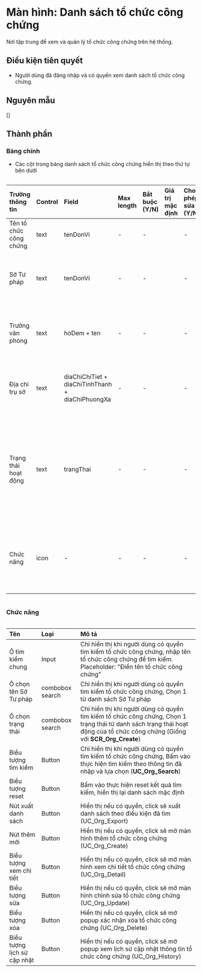 # Màn hình: Danh sách tổ chức công chứng
Nơi tập trung để xem và quản lý tổ chức công chứng trên hệ thống.

## Điều kiện tiên quyết
- Người dùng đã đăng nhập và có quyền xem danh sách tổ chức công chứng.

## Nguyên mẫu
[]

## Thành phần

### Bảng chính
- Các cột trong bảng danh sách tổ chức công chứng hiển thị theo thứ tự bên dưới

<div style="overflow-x:auto">

| Trường thông tin       | Control | Field                                            | Max length | Bắt buộc (Y/N) | Giá trị mặc định | Cho phép sửa (Y/N) | Mô tả                                                               |
|:-----------------------|:--------|:-------------------------------------------------|:-----------|:---------------|:-----------------|:-------------------|:--------------------------------------------------------------------|
| Tên tổ chức công chứng | text    | tenDonVi                                         | -          | -              |                  | -                  | Tên của tổ chức hành nghề công chứng                                |
| Sở Tư pháp             | text    | tenDonVi                                         | -          | -              |                  | -                  | Tên Sở Tư pháp quản lý (Chỉ hiển thị cột này cho người dùng cấp bộ) |
| Trưởng văn phòng       | text    | hoDem + ten                                      | -          | -              |                  | -                  | Tên công chứng viên lấy theo ID trưởng văn phòng công chứng         |
| Địa chỉ trụ sở         | text    | diaChiChiTiet + diaChiTinhThanh + diaChiPhuongXa | -          | -              |                  | -                  | Địa chỉ trụ sở hiện tại: Địa chỉ - Phường/xã - Tỉnh/Thành phố       |
| Trạng thái hoạt động   | text    | trangThai          | -          | -              |                  | -                  | Hiển thị trạng thái đã lưu. Nếu là "Đang hoạt động" thì label màu xanh, nếu "Giải thể" hoặc, "Chấm dứt hoạt động" hiện màu đỏ, còn lại màu vàng
| Chức năng              | icon    | -                  | -          | -              |                  | -                  | Hiển thị danh sách nút: Xem chi tiết, sửa, xóa, xem lịch sử (tùy theo phân quyền) |

</div> 

### Chức năng

<div style="overflow-x:auto">

| Tên                         | Loại            | Mô tả                                                                                                                                                                     |
|:----------------------------|:----------------|:--------------------------------------------------------------------------------------------------------------------------------------------------------------------------|
| Ô tìm kiếm chung            | Input           | Chỉ hiển thị khi người dùng có quyền tìm kiếm tổ chức công chứng, nhập tên tổ chức công chứng để tìm kiếm. Placeholder: "Điền tên tổ chức công chứng"                     |
| Ô chọn tên Sở Tư pháp       | combobox search | Chỉ hiển thị khi người dùng có quyền tìm kiếm tổ chức công chứng, Chọn 1 từ danh sách Sở Tư pháp                                                                            |
| Ô chọn trạng thái           | combobox search | Chỉ hiển thị khi người dùng có quyền tìm kiếm tổ chức công chứng, Chọn 1 trạng thái từ danh sách trạng thái hoạt động của tổ chức công chứng (Giống với **SCR_Org_Create**) |
| Biểu tượng tìm kiếm         | Button          | Chỉ hiển thị khi người dùng có quyền tìm kiếm tổ chức công chứng, Bấm vào thực hiện tìm kiếm theo thông tin đã nhập và lựa chọn (**UC_Org_Search**)                       |
| Biểu tượng reset            | Button          | Bấm vào thực hiện reset kết quả tìm kiếm, hiển thị lại danh sách mặc định                                                                                                 |
| Nút xuất danh sách          | Button          | Hiển thị nếu có quyền, click sẽ xuất danh sách theo điều kiện đã tìm (UC_Org_Export)                                                                                      |
| Nút thêm mới                | Button          | Hiển thị nếu có quyền, click sẽ mở màn hình thêm tổ chức công chứng (UC_Org_Create)                                                                                       |
| Biểu tượng xem chi tiết     | Button          | Hiển thị nếu có quyền, click sẽ mở màn hình xem chi tiết tổ chức công chứng (UC_Org_Detail)                                                                               |
| Biểu tượng sửa              | Button          | Hiển thị nếu có quyền, click sẽ mở màn hình chỉnh sửa tổ chức công chứng (UC_Org_Update)                                                                                  |
| Biểu tượng xóa              | Button          | Hiển thị nếu có quyền, click sẽ mở popup xác nhận xóa tổ chức công chứng (UC_Org_Delete)                                                                                  |
| Biểu tượng lịch sử cập nhật | Button          | Hiển thị nếu có quyền, click sẽ mở popup xem lịch sử cập nhật thông tin tổ chức công chứng (UC_Org_History)                                                               |

</div>
